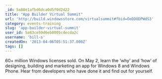 ```yaml
---
_id: 5a88e1afbd6dca0d5f0d2d22
title: "App Builder Virtual Summit"
url: 'http://build.windowsstore.com/virtualsummit#fbid=OeDDODPWdS3'
category: events-training
slug: 'app-builder-virtual-summit'
user_id: 5a83ce59d6eb0005c4ecda2c
username: 'bill-s'
createdOn: '2013-04-06T05:51:37.000Z'
tags: []
---
```


60+ million Windows licenses sold. On May 2, learn the ‘why’ and ‘how’ of designing, building and marketing an app for Windows 8 and Windows Phone. Hear from developers who have done it and find out for yourself.
